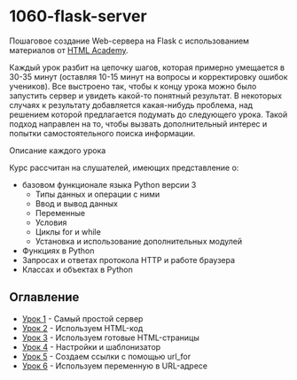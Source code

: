 # 1060-flask-server
Пошаговое создание Web-сервера на Flask с использованием материалов от [HTML Academy][html-academy-link].

Каждый урок разбит на цепочку шагов, которая примерно умещается в 30-35 минут (оставляя 10-15 минут на вопросы
и корректировку ошибок учеников). Все выстроено так, чтобы к концу урока можно было запустить сервер и увидеть какой-то
понятный результат. В некоторых случаях к результату добавляется какая-нибудь проблема, над решением которой
предлагается подумать до следующего урока. Такой подход направлен на то, чтобы вызвать дополнительный интерес
и попытки самостоятельного поиска информации.

Описание каждого урока

Курс рассчитан на слушателей, имеющих представление о:
* базовом функционале языка Python версии 3
  * Типы данных и операции с ними
  * Ввод и вывод данных
  * Переменные
  * Условия
  * Циклы for и while
  * Установка и использование дополнительных модулей
* Функциях в Python
* Запросах и ответах протокола HTTP и работе браузера
* Классах и объектах в Python


## <a id="menu"></a> Оглавление
* [Урок 1](lessons/all-lessons.md#lesson-1) - Самый простой сервер
* [Урок 2](lessons/all-lessons.md#lesson-2) - Используем HTML-код
* [Урок 3](lessons/all-lessons.md#lesson-3) - Используем готовые HTML-страницы
* [Урок 4](lessons/all-lessons.md#lesson-4) - Настройки и шаблонизатор
* [Урок 5](lessons/all-lessons.md#lesson-5) - Создаем ссылки с помощью url_for
* [Урок 6](lessons/all-lessons.md#lesson-6) - Используем переменную в URL-адресе


[html-academy-link]: https://htmlacademy.ru/ "Обучение HTML и CSS"
[pycharm-download-link]: https://www.jetbrains.com/pycharm/download/ "Скачать PyCharm"
[basic-html-css-link]: https://htmlacademy.ru/courses/basic-html-css "Знакомство с HTML и CSS"
[web-designer-blog-link]: https://htmlacademy.ru/assets/courses/309/project-state-final.zip?n "Сайт начинающего верстальщика"
